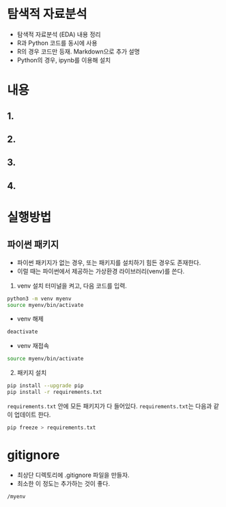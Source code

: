 # 탐색적 자료분석
* 탐색적 자료분석 (EDA) 내용 정리
* R과 Python 코드를 동시에 사용
* R의 경우 코드만 등재. Markdown으로 추가 설명
* Python의 경우, ipynb를 이용해 설치

# 내용
## 1. 
## 2. 
## 3. 
## 4. 


# 실행방법
## 파이썬 패키지
* 파이썬 패키지가 없는 경우, 또는 패키지를 설치하기 힘든 경우도 존재한다.
* 이럴 때는 파이썬에서 제공하는 가상환경 라이브러리(venv)를 쓴다.

1. venv 설치
터미널을 켜고, 다음 코드를 입력.
```bash
python3 -m venv myenv
source myenv/bin/activate
```

* venv 해제
```bash
deactivate
```

* venv 재접속
```bash
source myenv/bin/activate
```

2. 패키지 설치
```bash
pip install --upgrade pip
pip install -r requirements.txt
```
`requirements.txt` 안에 모든 패키지가 다 들어있다.
`requirements.txt`는 다음과 같이 업데이트 한다.
```bash
pip freeze > requirements.txt
```

# gitignore
* 최상단 디렉토리에 .gitignore 파일을 만들자.
* 최소한 이 정도는 추가하는 것이 좋다.
```bash
/myenv
```